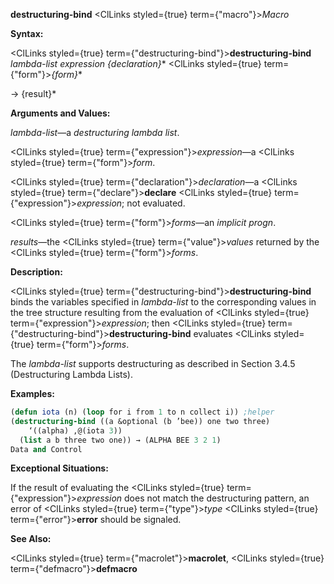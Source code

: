 **destructuring-bind** <ClLinks styled={true} term={"macro"}><i>Macro</i></ClLinks> 



**Syntax:** 



<ClLinks styled={true} term={"destructuring-bind"}><b>destructuring-bind</b></ClLinks> *lambda-list expression \{declaration\}*\* <ClLinks styled={true} term={"form"}><i>\{form\}</i></ClLinks>\* 



→ \{result\}\* 



**Arguments and Values:** 



*lambda-list*—a *destructuring lambda list*. 



<ClLinks styled={true} term={"expression"}><i>expression</i></ClLinks>—a <ClLinks styled={true} term={"form"}><i>form</i></ClLinks>. 



<ClLinks styled={true} term={"declaration"}><i>declaration</i></ClLinks>—a <ClLinks styled={true} term={"declare"}><b>declare</b></ClLinks> <ClLinks styled={true} term={"expression"}><i>expression</i></ClLinks>; not evaluated. 



<ClLinks styled={true} term={"form"}><i>forms</i></ClLinks>—an *implicit progn*. 



*results*—the <ClLinks styled={true} term={"value"}><i>values</i></ClLinks> returned by the <ClLinks styled={true} term={"form"}><i>forms</i></ClLinks>. 



**Description:** 



<ClLinks styled={true} term={"destructuring-bind"}><b>destructuring-bind</b></ClLinks> binds the variables specified in *lambda-list* to the corresponding values in the tree structure resulting from the evaluation of <ClLinks styled={true} term={"expression"}><i>expression</i></ClLinks>; then <ClLinks styled={true} term={"destructuring-bind"}><b>destructuring-bind</b></ClLinks> evaluates <ClLinks styled={true} term={"form"}><i>forms</i></ClLinks>. 



The *lambda-list* supports destructuring as described in Section 3.4.5 (Destructuring Lambda Lists). 

**Examples:**
```lisp
(defun iota (n) (loop for i from 1 to n collect i)) ;helper 
(destructuring-bind ((a &optional (b ’bee)) one two three) 
    ‘((alpha) ,@(iota 3)) 
  (list a b three two one)) → (ALPHA BEE 3 2 1) 
Data and Control 

```
**Exceptional Situations:** 



If the result of evaluating the <ClLinks styled={true} term={"expression"}><i>expression</i></ClLinks> does not match the destructuring pattern, an error of <ClLinks styled={true} term={"type"}><i>type</i></ClLinks> <ClLinks styled={true} term={"error"}><b>error</b></ClLinks> should be signaled. 



**See Also:** 



<ClLinks styled={true} term={"macrolet"}><b>macrolet</b></ClLinks>, <ClLinks styled={true} term={"defmacro"}><b>defmacro</b></ClLinks> 



